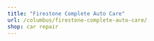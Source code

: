 ```yaml
---
title: "Firestone Complete Auto Care"
url: /columbus/firestone-complete-auto-care/
shop: car repair
---
```

